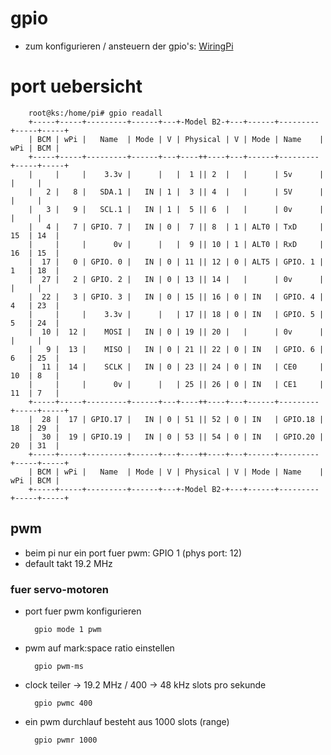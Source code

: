 # gpio

- zum konfigurieren / ansteuern der gpio's: [WiringPi](http://wiringpi.com/wiringpi-and-the-raspberry-pi-model-b/)

# port uebersicht

        root@ks:/home/pi# gpio readall
        +-----+-----+---------+------+---+-Model B2-+---+------+---------+-----+-----+
        | BCM | wPi |   Name  | Mode | V | Physical | V | Mode | Name    | wPi | BCM |
        +-----+-----+---------+------+---+----++----+---+------+---------+-----+-----+
        |     |     |    3.3v |      |   |  1 || 2  |   |      | 5v      |     |     |
        |   2 |   8 |   SDA.1 |   IN | 1 |  3 || 4  |   |      | 5V      |     |     |
        |   3 |   9 |   SCL.1 |   IN | 1 |  5 || 6  |   |      | 0v      |     |     |
        |   4 |   7 | GPIO. 7 |   IN | 0 |  7 || 8  | 1 | ALT0 | TxD     | 15  | 14  |
        |     |     |      0v |      |   |  9 || 10 | 1 | ALT0 | RxD     | 16  | 15  |
        |  17 |   0 | GPIO. 0 |   IN | 0 | 11 || 12 | 0 | ALT5 | GPIO. 1 | 1   | 18  |
        |  27 |   2 | GPIO. 2 |   IN | 0 | 13 || 14 |   |      | 0v      |     |     |
        |  22 |   3 | GPIO. 3 |   IN | 0 | 15 || 16 | 0 | IN   | GPIO. 4 | 4   | 23  |
        |     |     |    3.3v |      |   | 17 || 18 | 0 | IN   | GPIO. 5 | 5   | 24  |
        |  10 |  12 |    MOSI |   IN | 0 | 19 || 20 |   |      | 0v      |     |     |
        |   9 |  13 |    MISO |   IN | 0 | 21 || 22 | 0 | IN   | GPIO. 6 | 6   | 25  |
        |  11 |  14 |    SCLK |   IN | 0 | 23 || 24 | 0 | IN   | CE0     | 10  | 8   |
        |     |     |      0v |      |   | 25 || 26 | 0 | IN   | CE1     | 11  | 7   |
        +-----+-----+---------+------+---+----++----+---+------+---------+-----+-----+
        |  28 |  17 | GPIO.17 |   IN | 0 | 51 || 52 | 0 | IN   | GPIO.18 | 18  | 29  |
        |  30 |  19 | GPIO.19 |   IN | 0 | 53 || 54 | 0 | IN   | GPIO.20 | 20  | 31  |
        +-----+-----+---------+------+---+----++----+---+------+---------+-----+-----+
        | BCM | wPi |   Name  | Mode | V | Physical | V | Mode | Name    | wPi | BCM |
        +-----+-----+---------+------+---+-Model B2-+---+------+---------+-----+-----+



## pwm

- beim pi nur ein port fuer pwm: GPIO 1 (phys port: 12)
- default takt 19.2 MHz


### fuer servo-motoren


- port fuer pwm konfigurieren

        gpio mode 1 pwm

- pwm auf mark:space ratio einstellen

        gpio pwm-ms

- clock teiler -> 19.2 MHz / 400 -> 48 kHz slots pro sekunde

        gpio pwmc 400

- ein pwm durchlauf besteht aus 1000 slots (range)

        gpio pwmr 1000


